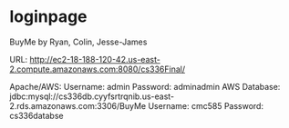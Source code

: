 # loginpage
BuyMe by Ryan, Colin, Jesse-James

URL: http://ec2-18-188-120-42.us-east-2.compute.amazonaws.com:8080/cs336Final/

Apache/AWS: Username: admin Password: adminadmin
AWS Database: jdbc:mysql://cs336db.cyyfsrtrqnib.us-east-2.rds.amazonaws.com:3306/BuyMe Username: cmc585 Password: cs336databse   
